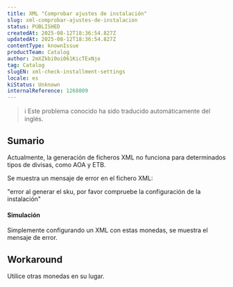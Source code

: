 ```yaml
---
title: XML "Comprobar ajustes de instalación"
slug: xml-comprobar-ajustes-de-instalacion
status: PUBLISHED
createdAt: 2025-08-12T18:36:54.827Z
updatedAt: 2025-08-12T18:36:54.827Z
contentType: knownIssue
productTeam: Catalog
author: 2mXZkbi0oi061KicTExNjo
tag: Catalog
slugEN: xml-check-installment-settings
locale: es
kiStatus: Unknown
internalReference: 1268809
---
```


>ℹ️ Este problema conocido ha sido traducido automáticamente del inglés.

## Sumario


Actualmente, la generación de ficheros XML no funciona para determinados tipos de divisas, como AOA y ETB.

Se muestra un mensaje de error en el fichero XML:

"error al generar el sku, por favor compruebe la configuración de la instalación"


#### Simulación


Simplemente configurando un XML con estas monedas, se muestra el mensaje de error.

## Workaround


Utilice otras monedas en su lugar.



